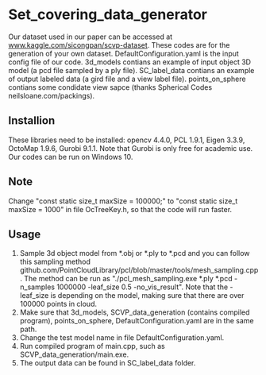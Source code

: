 # Set_covering_data_generator
Our dataset used in our paper can be accessed at www.kaggle.com/sicongpan/scvp-dataset.
These codes are for the generation of your own dataset.
DefaultConfiguration.yaml is the input config file of our code.
3d_models contians an example of input object 3D model (a pcd file sampled by a ply file).
SC_label_data contians an example of output labeled data (a gird file and a view label file).
points_on_sphere contians some condidate view sapce (thanks Spherical Codes neilsloane.com/packings).
## Installion
These libraries need to be installed: opencv 4.4.0, PCL 1.9.1, Eigen 3.3.9, OctoMap 1.9.6, Gurobi 9.1.1.
Note that Gurobi is only free for academic use.
Our codes can be run on Windows 10.
## Note
Change "const static size_t maxSize = 100000;" to "const static size_t maxSize = 1000" in file OcTreeKey.h, so that the code will run faster.
## Usage
1. Sample 3d object model from *.obj or *.ply to *.pcd and you can follow this sampling method github.com/PointCloudLibrary/pcl/blob/master/tools/mesh_sampling.cpp. The method can be run as "./pcl_mesh_sampling.exe *.ply *.pcd -n_samples 1000000 -leaf_size 0.5 -no_vis_result". Note that the -leaf_size is depending on the model, making sure that there are over 100000 points in cloud.
2. Make sure that 3d_models, SCVP_data_generation (contains compiled program), points_on_sphere, DefaultConfiguration.yaml are in the same path.
3. Change the test model name in file DefaultConfiguration.yaml.
4. Run compiled program of main.cpp, such as SCVP_data_generation/main.exe.
5. The output data can be found in SC_label_data folder.
